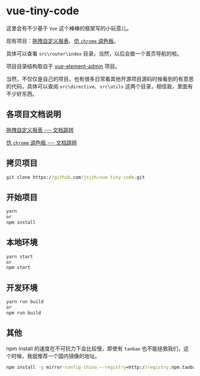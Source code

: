 # vue-tiny-code

这里会有不少基于 `Vue` 这个棒棒的框架写的小玩意儿。

现有项目：[拖拽自定义报表](/doc/dragReport.md)、[仿 `chrome` 调色板](/doc/palette.md)。

具体可以查看 `src\router\index` 目录，当然，以后会做一个首页导航的啦。

项目目录结构取自于 [vue-element-admin](https://github.com/PanJiaChen/vue-element-admin) 项目。

当然，不仅仅是自己的项目，也有很多日常看其他开源项目源码时候看到的有意思的代码，具体可以查阅 `src\directive`、`src\utils` 这两个目录，相信我，里面有不少好东西。

## 各项目文档说明

[拖拽自定义报表 --- 文档跳转](/doc/dragReport.md)

[仿 `chrome` 调色板 --- 文档跳转](/doc/palette.md)

## 拷贝项目
```cmd
git clone https://github.com/jsjzh/vue-tiny-code.git
```

## 开始项目
```cmd
yarn
or
npm install
```

## 本地环境
```cmd
yarn start
or
npm start
```

## 开发环境
```cmd
yarn run build
or
npm run build
```

## 其他
npm install 的速度在不可抗力下会比较慢，即使有 `taobao` 也不能拯救我们，这个时候，我就推荐一个国内镜像的地址。
```cmd
npm install -g mirror-config-china --registry=http://registry.npm.taobao.org
```
